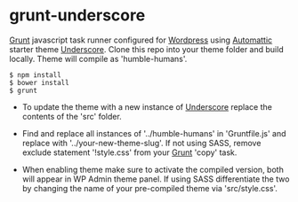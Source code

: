 # grunt-underscore

[Grunt](http://gruntjs.com/) javascript task runner configured for [Wordpress](https://wordpress.org/) using [Automattic](https://github.com/automattic/) starter theme [Underscore](http://underscores.me/). Clone this repo into your theme folder and build locally. Theme will compile as 'humble-humans'.

```
$ npm install
$ bower install
$ grunt
```

- To update the theme with a new instance of [Underscore](http://underscores.me/) replace the contents of the 'src' folder. 

- Find and replace all instances of '../humble-humans' in 'Gruntfile.js' and replace with '../your-new-theme-slug'. If not using SASS, remove exclude statement '!style.css' from your [Grunt](http://gruntjs.com/) 'copy' task.

- When enabling theme make sure to activate the compiled version, both will appear in WP Admin theme panel. If using SASS differentiate the two by changing the name of your pre-compiled theme via 'src/style.css'.
